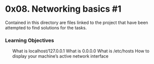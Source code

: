 <h1>0x08. Networking basics #1</h1>

Contained in this directory are files linked to the project that have been attempted to find solutions for the tasks.

<h3>Learning Objectives</h3>
<ul>
  What is localhost/127.0.0.1
  What is 0.0.0.0
  What is /etc/hosts
  How to display your machine’s active network interface
</ul>
